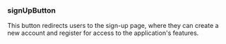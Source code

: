 ### signUpButton

This button redirects users to the sign-up page, where they can create a new account and register for access to the application's features.
